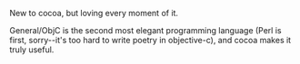 

New to cocoa, but loving every moment of it.

General/ObjC is the second most elegant programming language (Perl is first, sorry--it's too hard to write poetry in objective-c), and cocoa makes it truly useful.